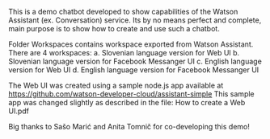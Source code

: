 This is a demo chatbot developed to show capabilities of the Watson Assistant (ex. Conversation) service. Its by no means perfect and complete, main purpose is to show how to create and use such a chatbot.

Folder Workspaces contains workspace exported from Watson Assistant. There are 4 workspaces:
a. Slovenian language version for Web UI
b. Slovenian language version for Facebook Messanger UI
c. English language version for Web UI
d. English language version for Facebook Messanger UI

The Web UI was created using a sample node.js app available at https://github.com/watson-developer-cloud/assistant-simple
This sample app was changed slightly as described in the file: How to create a Web UI.pdf

Big thanks to Sašo Marić and Anita Tomnič for co-developing this demo!
